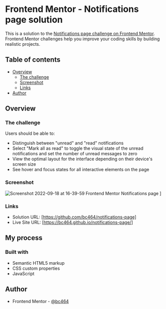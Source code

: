 # Frontend Mentor - Notifications page solution

This is a solution to the [Notifications page challenge on Frontend Mentor](https://www.frontendmentor.io/challenges/notifications-page-DqK5QAmKbC). Frontend Mentor challenges help you improve your coding skills by building realistic projects. 

## Table of contents

- [Overview](#overview)
  - [The challenge](#the-challenge)
  - [Screenshot](#screenshot)
  - [Links](#links)
- [Author](#author)


## Overview

### The challenge

Users should be able to:

- Distinguish between "unread" and "read" notifications
- Select "Mark all as read" to toggle the visual state of the unread notifications and set the number of unread messages to zero
- View the optimal layout for the interface depending on their device's screen size
- See hover and focus states for all interactive elements on the page

### Screenshot

![Screenshot 2022-09-18 at 16-39-59 Frontend Mentor Notifications page](https://user-images.githubusercontent.com/82536545/190912784-dd9ca990-48bd-4b2d-90ce-fcb6b63c356f.png)
]


### Links

- Solution URL: [https://github.com/bc464/notifications-page]
- Live Site URL: [https://bc464.github.io/notifications-page/]

## My process

### Built with

- Semantic HTML5 markup
- CSS custom properties
- JavaScript

## Author


- Frontend Mentor - [@bc464](https://www.frontendmentor.io/profile/bc464)

